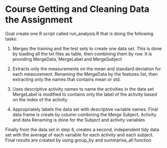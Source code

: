 # Course Getting and Cleaning Data the Assignment
Goal create one R script called run_analysis.R that is doing the following tasks:

1) Merges the training and the test sets to create one data set.
This is done by loading all the txt files as table, then combining them by row.
It is providing MergeData, MergeLabel and MergeSubject

2) Extracts only the measurements on the mean and standard deviation for each measurement.
Renaming the MergeData by the features list, then extracting only the names that 
contains mean or std. 

3) Uses descriptive activity names to name the activities in the data set
MergeLabel is modified to contains only the label of the activity based on the index
of the activity

4) Appropriately labels the data set with descriptive variable names.
Final data frame is create by column combining the Merge Subject, Activity and data
Renaming is done for the Subject and activity variables

Finally from the data set in step 4, creates a second, independent tidy data set with the average of each variable for each activity and each subject.
Final results are created by using group_by and summarise_all function


